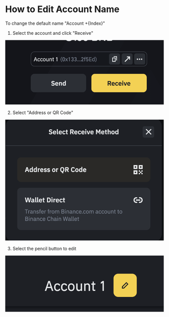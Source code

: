# How to Edit Account Name

 To change the default name "Account +{Index}"

1. Select the account and click "Receive"

![](../../../.gitbook/assets/image%20%2814%29.png)

2. Select "Address or QR Code"

![](../../../.gitbook/assets/image%20%2812%29.png)

3. Select the pencil button to edit

![](../../../.gitbook/assets/image%20%2813%29.png)

